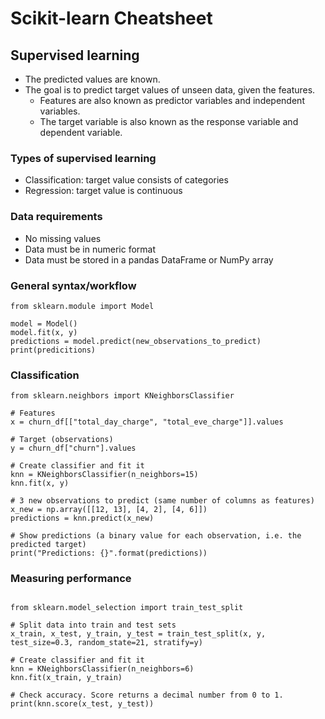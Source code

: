 
# Scikit-learn Cheatsheet

## Supervised learning

- The predicted values are known.
- The goal is to predict target values of unseen data, given the features.
  - Features are also known as predictor variables and independent variables.
  - The target variable is also known as the response variable and dependent variable.

### Types of supervised learning

- Classification: target value consists of categories
- Regression: target value is continuous

### Data requirements

- No missing values
- Data must be in numeric format
- Data must be stored in a pandas DataFrame or NumPy array

### General syntax/workflow

~~~
from sklearn.module import Model

model = Model()
model.fit(x, y)
predictions = model.predict(new_observations_to_predict)
print(predicitions)
~~~

### Classification

~~~
from sklearn.neighbors import KNeighborsClassifier

# Features
x = churn_df[["total_day_charge", "total_eve_charge"]].values

# Target (observations)
y = churn_df["churn"].values

# Create classifier and fit it
knn = KNeighborsClassifier(n_neighbors=15)
knn.fit(x, y)

# 3 new observations to predict (same number of columns as features)
x_new = np.array([[12, 13], [4, 2], [4, 6]])
predictions = knn.predict(x_new)

# Show predictions (a binary value for each observation, i.e. the predicted target)
print("Predictions: {}".format(predictions))
~~~

### Measuring performance

~~~

from sklearn.model_selection import train_test_split

# Split data into train and test sets
x_train, x_test, y_train, y_test = train_test_split(x, y, test_size=0.3, random_state=21, stratify=y)

# Create classifier and fit it
knn = KNeighborsClassifier(n_neighbors=6)
knn.fit(x_train, y_train)

# Check accuracy. Score returns a decimal number from 0 to 1.
print(knn.score(x_test, y_test))

~~~
